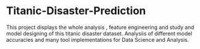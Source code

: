 # Titanic-Disaster-Prediction

This project displays the whole analysis , feature engineering and study and model designing of this titanic disaster dataset.
Analysiis of different model accuracies and many tool implementations for Data Science and Analysis.

